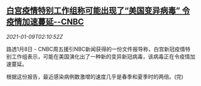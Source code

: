 <!--1610158994000-->
[白宫疫情特别工作组称可能出现了“美国变异病毒” 令疫情加速蔓延--CNBC](https://cn.reuters.com/article/us-wh-cnbc-covid-virus-0109-idCNKBS29E037)
------

<div><i>2021-01-09T02:10:52Z</i></div><p>路透1月8日 - CNBC周五援引NBC新闻获得的一份文件报导称，白宫新冠疫情特别工作组表示，可能在美国演化出了一种新的变异新冠病毒，该病毒正在令疫情加速蔓延。</p><p>根据这份报告，最近感染病例数激增的速度几乎是春季和夏季时的两倍。(完)</p>
